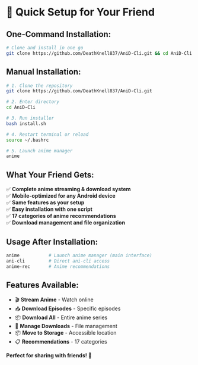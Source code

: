# 🚀 Quick Setup for Your Friend

## **One-Command Installation:**

```bash
# Clone and install in one go
git clone https://github.com/DeathKnell837/AniD-Cli.git && cd AniD-Cli && bash install.sh
```

## **Manual Installation:**

```bash
# 1. Clone the repository
git clone https://github.com/DeathKnell837/AniD-Cli.git

# 2. Enter directory
cd AniD-Cli

# 3. Run installer
bash install.sh

# 4. Restart terminal or reload
source ~/.bashrc

# 5. Launch anime manager
anime
```

## **What Your Friend Gets:**

✅ **Complete anime streaming & download system**  
✅ **Mobile-optimized for any Android device**  
✅ **Same features as your setup**  
✅ **Easy installation with one script**  
✅ **17 categories of anime recommendations**  
✅ **Download management and file organization**  

## **Usage After Installation:**

```bash
anime           # Launch anime manager (main interface)
ani-cli         # Direct ani-cli access
anime-rec       # Anime recommendations
```

## **Features Available:**

- 🎬 **Stream Anime** - Watch online
- 📥 **Download Episodes** - Specific episodes
- 📦 **Download All** - Entire anime series
- 📁 **Manage Downloads** - File management
- 📦 **Move to Storage** - Accessible location
- 📋 **Recommendations** - 17 categories

**Perfect for sharing with friends! 🎌**